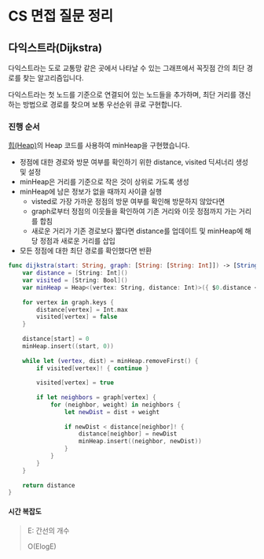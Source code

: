 # CS 면접 질문 정리

## 다익스트라(Dijkstra)

다익스트라는 도로 교통망 같은 곳에서 나타날 수 있는 그래프에서 꼭짓점 간의 최단 경로를 찾는 알고리즘입니다.

다익스트라는 첫 노드를 기준으로 연결되어 있는 노드들을 추가하며, 최단 거리를 갱신하는 방법으로 경로를 찾으며 보통 우선순위 큐로 구현합니다.

### 진행 순서

[힙(Heap)](https://github.com/h-suo/CS-Interview/blob/main/content/24.03.27.md)의 Heap 코드를 사용하여 minHeap을 구현했습니다.

- 정점에 대한 경로와 방문 여부를 확인하기 위한 distance, visited 딕셔너리 생성 및 설정
- minHeap은 거리를 기준으로 작은 것이 상위로 가도록 생성
- minHeap에 남은 정보가 없을 때까지 사이클 실행
    - visted로 가장 가까운 정점의 방문 여부를 확인해 방문하지 않았다면
    - graph로부터 정점의 이웃들을 확인하여 기존 거리와 이웃 정점까지 가는 거리를 합침
    - 새로운 거리가 기존 경로보다 짧다면 distance를 업데이트 및 minHeap에 해당 정점과 새로운 거리를 삽입
- 모든 정점에 대한 최단 경로를 확인했다면 반환

```swift
func dijkstra(start: String, graph: [String: [String: Int]]) -> [String: Int] {
    var distance = [String: Int]()
    var visited = [String: Bool]()
    var minHeap = Heap<(vertex: String, distance: Int)>({ $0.distance < $1.distance })
    
    for vertex in graph.keys {
        distance[vertex] = Int.max
        visited[vertex] = false
    }
    
    distance[start] = 0
    minHeap.insert((start, 0))
    
    while let (vertex, dist) = minHeap.removeFirst() {
        if visited[vertex]! { continue }
        
        visited[vertex] = true
        
        if let neighbors = graph[vertex] {
            for (neighbor, weight) in neighbors {
                let newDist = dist + weight
                
                if newDist < distance[neighbor]! {
                    distance[neighbor] = newDist
                    minHeap.insert((neighbor, newDist))
                }
            }
        }
    }
    
    return distance
}
```

#### 시간 복잡도

> E: 간선의 개수
> 
> O(ElogE)
